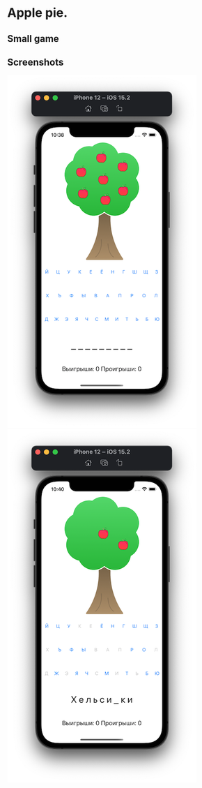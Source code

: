 # Apple pie.
## Small game 

## Screenshots

![Screenshot1](https://github.com/SemennikovNA/apple_pie/blob/master/Apple%20pie./Screenshots/Screenshot01.png?raw=true) 
![Screenshot2](https://github.com/SemennikovNA/apple_pie/blob/master/Apple%20pie./Screenshots/Screenshot02.png?raw=true) 
